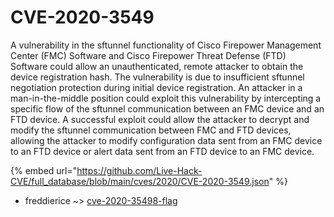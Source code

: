 # CVE-2020-3549

A vulnerability in the sftunnel functionality of Cisco Firepower Management Center (FMC) Software and Cisco Firepower Threat Defense (FTD) Software could allow an unauthenticated, remote attacker to obtain the device registration hash. The vulnerability is due to insufficient sftunnel negotiation protection during initial device registration. An attacker in a man-in-the-middle position could exploit this vulnerability by intercepting a specific flow of the sftunnel communication between an FMC device and an FTD device. A successful exploit could allow the attacker to decrypt and modify the sftunnel communication between FMC and FTD devices, allowing the attacker to modify configuration data sent from an FMC device to an FTD device or alert data sent from an FTD device to an FMC device.

{% embed url="https://github.com/Live-Hack-CVE/full_database/blob/main/cves/2020/CVE-2020-3549.json" %}


* freddierice ~> [cve-2020-35498-flag](https://www.alice-snow.ru/2020/database/cve-2020-3549/cve-2020-35498-flag-freddierice)